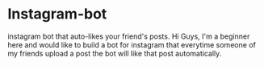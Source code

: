 # Instagram-bot
instagram bot that auto-likes your friend's posts.
Hi Guys, I'm a beginner here and would like to build a bot for instagram that everytime someone of my friends upload a post the bot will like that post automatically. 
